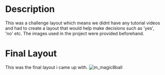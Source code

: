# Description
This was a challenge layout which means we didnt have any tutorial videos and had to create a layout that would help make decisions such as 'yes', 'no' etc. The images used in the project were provided beforehand.



# Final Layout
This was the final layout i came up with.
![m_magic8ball](https://github.com/theretardednoob/images/blob/main/m_magic8ball%20layout.png)
